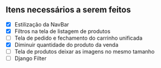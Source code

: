 **Itens necessários a serem feitos**
---
- [x] Estilização da NavBar
- [x] Filtros na tela de listagem de produtos
- [ ] Tela de pedido e fechamento do carrinho unificada
- [X] Diminuir quantidade do produto da venda
- [ ] Tela de produtos deixar as imagens no mesmo tamanho
- [ ] Django Filter